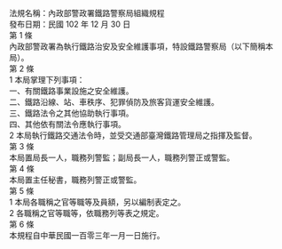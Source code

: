 法規名稱：內政部警政署鐵路警察局組織規程  
發布日期：民國 102 年 12 月 30 日  
第 1 條  
內政部警政署為執行鐵路治安及安全維護事項，特設鐵路警察局（以下簡稱本局）。  
第 2 條  
1 本局掌理下列事項：  
一、有關鐵路事業設施之安全維護。  
二、鐵路沿線、站、車秩序、犯罪偵防及旅客貨運安全維護。  
三、鐵路法令之其他協助執行事項。  
四、其他依有關法令應執行事項。  
2 本局執行鐵路交通法令時，並受交通部臺灣鐵路管理局之指揮及監督。  
第 3 條  
本局置局長一人，職務列警監；副局長一人，職務列警正或警監。  
第 4 條  
本局置主任秘書，職務列警正或警監。  
第 5 條  
1 本局各職稱之官等職等及員額，另以編制表定之。  
2 各職稱之官等職等，依職務列等表之規定。  
第 6 條  
本規程自中華民國一百零三年一月一日施行。  


